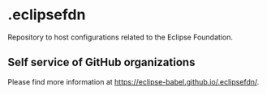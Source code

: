 # .eclipsefdn

Repository to host configurations related to the Eclipse Foundation.

## Self service of GitHub organizations

Please find more information at <https://eclipse-babel.github.io/.eclipsefdn/>.
